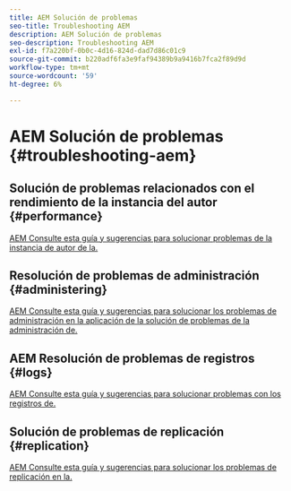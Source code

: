 ```yaml
---
title: AEM Solución de problemas
seo-title: Troubleshooting AEM
description: AEM Solución de problemas
seo-description: Troubleshooting AEM
exl-id: f7a220bf-0b0c-4d16-824d-dad7d86c01c9
source-git-commit: b220adf6fa3e9faf94389b9a9416b7fca2f89d9d
workflow-type: tm+mt
source-wordcount: '59'
ht-degree: 6%

---
```


# AEM Solución de problemas {#troubleshooting-aem}

## Solución de problemas relacionados con el rendimiento de la instancia del autor {#performance}

[AEM Consulte esta guía y sugerencias para solucionar problemas de la instancia de autor de la.](/help/sites-authoring/troubleshooting.md)

## Resolución de problemas de administración {#administering}

[AEM Consulte esta guía y sugerencias para solucionar los problemas de administración en la aplicación de la solución de problemas de la administración de.](/help/sites-administering/troubleshoot.md)

## AEM Resolución de problemas de registros {#logs}

[AEM Consulte esta guía y sugerencias para solucionar problemas con los registros de.](/help/sites-administering/troubleshooting.md)

## Solución de problemas de replicación {#replication}

[AEM Consulte esta guía y sugerencias para solucionar los problemas de replicación en la.](/help/sites-deploying/troubleshoot-rep.md)
